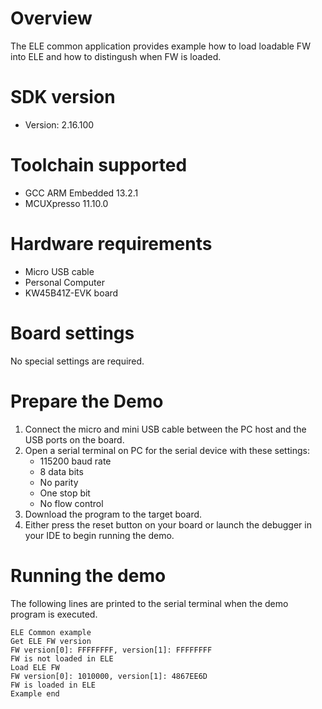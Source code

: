 Overview
========
The ELE common application provides example how to load loadable FW into ELE and how to distingush when FW is loaded.

SDK version
===========
- Version: 2.16.100

Toolchain supported
===================
- GCC ARM Embedded  13.2.1
- MCUXpresso  11.10.0

Hardware requirements
=====================
- Micro USB cable
- Personal Computer
- KW45B41Z-EVK board

Board settings
==============
No special settings are required.

Prepare the Demo
================
1. Connect the micro and mini USB cable between the PC host and the USB ports on the board.
2. Open a serial terminal on PC for the serial device with these settings:
    - 115200 baud rate
    - 8 data bits
    - No parity
    - One stop bit
    - No flow control
3. Download the program to the target board.
4. Either press the reset button on your board or launch the debugger in your IDE to begin running
   the demo.

Running the demo
================
The following lines are printed to the serial terminal when the demo program is executed.
~~~~~~~~~~~~~~~~~~~~~~~~~~~~~~~~~~~~~~~~
ELE Common example
Get ELE FW version
FW version[0]: FFFFFFFF, version[1]: FFFFFFFF
FW is not loaded in ELE
Load ELE FW
FW version[0]: 1010000, version[1]: 4867EE6D
FW is loaded in ELE
Example end
~~~~~~~~~~~~~~~~~~~~~~~~~~~~~~~~~~~~~~~~

